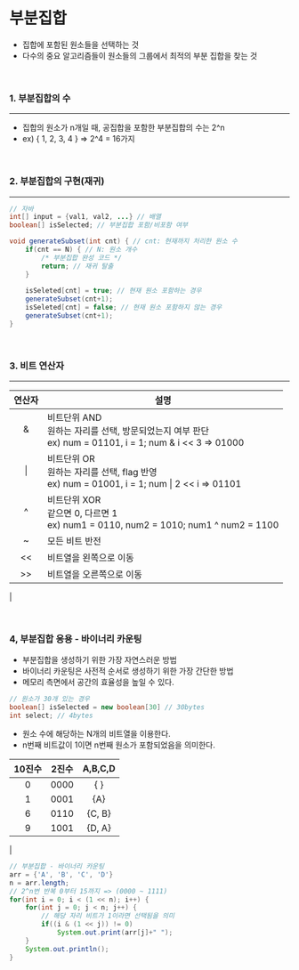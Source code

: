 # 부분집합

+ 집합에 포함된 원소들을 선택하는 것
+ 다수의 중요 알고리즘들이 원소들의 그룹에서 최적의 부분 집합을 찾는 것

<br>

### 1. 부분집합의 수
***
+ 집합의 원소가 n개일 때, 공집합을 포함한 부분집합의 수는 2^n
+ ex) { 1, 2, 3, 4 } => 2^4 = 16가지

<br>

### 2. 부분집합의 구현(재귀)
***
```java
// 자바
int[] input = {val1, val2, ...} // 배열
boolean[] isSelected; // 부분집합 포함/비포함 여부

void generateSubset(int cnt) { // cnt: 현재까지 처리한 원소 수
    if(cnt == N) { // N: 원소 개수
        /* 부분집합 완성 코드 */
        return; // 재귀 탈출
    }
    
    isSeleted[cnt] = true; // 현재 원소 포함하는 경우
    generateSubset(cnt+1);
    isSeleted[cnt] = false; // 현재 원소 포함하지 않는 경우
    generateSubset(cnt+1);
}
```

<br>

### 3. 비트 연산자
***
|연산자|설명|
|:--:|----|
| & |비트단위 AND <br> 원하는 자리를 선택, 방문되었는지 여부 판단 <br> ex) num = 01101, i  = 1; num & i << 3 => 01000|
| \| |비트단위 OR <br> 원하는 자리를 선택, flag 반영 <br> ex) num = 01001, i = 1; num \| 2 << i => 01101 |
| ^ | 비트단위 XOR <br> 같으면 0, 다르면 1 <br> ex) num1 = 0110, num2 = 1010; num1 ^ num2 = 1100 |
| ~ | 모든 비트 반전 |S
| <<| 비트열을 왼쪽으로 이동|
|>> | 비트열을 오른쪽으로 이동|
|

<br>

### 4, 부분집합 응용 - 바이너리 카운팅
+ 부분집합을 생성하기 위한 가장 자연스러운 방법
+ 바이너리 카운팅은 사전적 순서로 생성하기 위한 가장 간단한 방법
+ 메모리 측면에서 공간의 효율성을 높일 수 있다.
```java
// 원소가 30개 있는 경우
boolean[] isSelected = new boolean[30] // 30bytes
int select; // 4bytes
```
+ 원소 수에 해당하는 N개의 비트열을 이용한다.
+ n번째 비트값이 1이면 n번째 원소가 포함되었음을 의미한다.

|10진수|2진수|A,B,C,D|
|:--:|:----:|:-------:|
  0  | 0000 |    { }  |
  1  | 0001 |   {A}   |
  6  | 0110 |  {C, B} |
  9  | 1001 |  {D, A} |
|

```java
// 부분집합 - 바이너리 카운팅
arr = {'A', 'B', 'C', 'D'}
n = arr.length;
// 2^n번 반복 0부터 15까지 => (0000 ~ 1111)
for(int i = 0; i < (1 << n); i++) { 
	for(int j = 0; j < n; j++) {
        // 해당 자리 비트가 1이라면 선택됨을 의미
		if((i & (1 << j)) != 0) 
			System.out.print(arr[j]+" ");
	}
	System.out.println();
}
```




